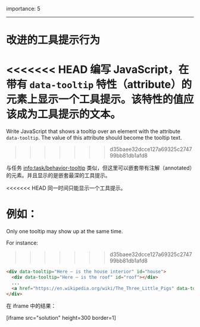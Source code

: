 importance: 5

---

# 改进的工具提示行为

<<<<<<< HEAD
编写 JavaScript，在带有 `data-tooltip` 特性（attribute）的元素上显示一个工具提示。该特性的值应该成为工具提示的文本。
=======
Write JavaScript that shows a tooltip over an element with the attribute `data-tooltip`. The value of this attribute should become the tooltip text.
>>>>>>> d35baee32dcce127a69325c274799bb81db1afd8

与任务 <info:task/behavior-tooltip> 类似，但这里可以嵌套带有注解（annotated）的元素。并且显示的是嵌套最深的工具提示。

<<<<<<< HEAD
同一时间只能显示一个工具提示。

例如：
=======
Only one tooltip may show up at the same time.

For instance:
>>>>>>> d35baee32dcce127a69325c274799bb81db1afd8

```html
<div data-tooltip="Here – is the house interior" id="house">
  <div data-tooltip="Here – is the roof" id="roof"></div>
  ...
  <a href="https://en.wikipedia.org/wiki/The_Three_Little_Pigs" data-tooltip="Read on…">Hover over me</a>
</div>
```

在 iframe 中的结果：

[iframe src="solution" height=300 border=1]
